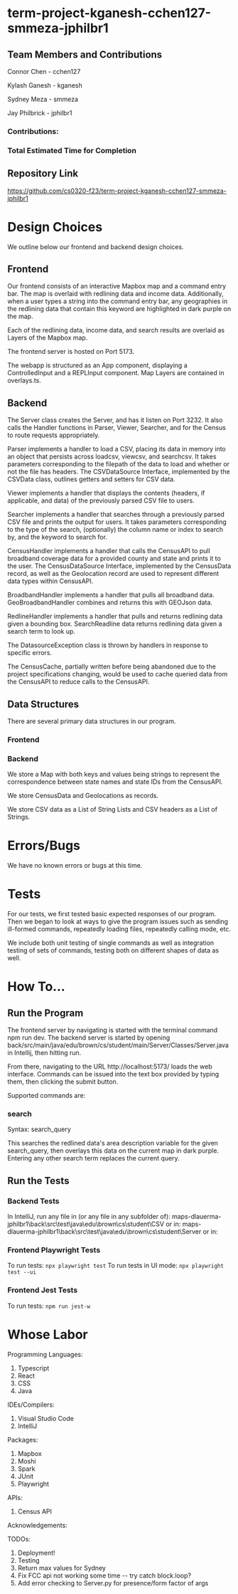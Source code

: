 # term-project-kganesh-cchen127-smmeza-jphilbr1

## Team Members and Contributions

Connor Chen - cchen127

Kylash Ganesh - kganesh

Sydney Meza - smmeza

Jay Philbrick - jphilbr1

### Contributions:

### Total Estimated Time for Completion

## Repository Link

https://github.com/cs0320-f23/term-project-kganesh-cchen127-smmeza-jphilbr1

# Design Choices

We outline below our frontend and backend design choices.

## Frontend

Our frontend consists of an interactive Mapbox map and a command entry bar. The map is overlaid with redlining data and income data. Additionally, when a user types a string into the command entry bar, any geographies in the redlining data that contain this keyword are highlighted in dark purple on the map.

Each of the redlining data, income data, and search results are overlaid as Layers of the Mapbox map. 

The frontend server is hosted on Port 5173.

The webapp is structured as an App component, displaying a ControlledInput and a REPLInput component. Map Layers are contained in overlays.ts. 

## Backend

The Server class creates the Server, and has it listen on Port 3232. It also calls the Handler functions in Parser, Viewer, Searcher, and for the Census to route requests appropriately. 

Parser implements a handler to load a CSV, placing its data in memory into an object that persists across loadcsv, viewcsv, and searchcsv. It takes parameters corresponding to the filepath of the data to load and whether or not the file has headers. The CSVDataSource Interface, implemented by the CSVData class, outlines getters and setters for CSV data. 

Viewer implements a handler that displays the contents (headers, if applicable, and data) of the previously parsed CSV file to users. 

Searcher implements a handler that searches through a previously parsed CSV file and prints the output for users. It takes parameters corresponding to the type of the search, (optionally) the column name or index to search by, and the keyword to search for.

CensusHandler implements a handler that calls the CensusAPI to pull broadband coverage data for a provided county and state and prints it to the user. The CensusDataSource Interface, implemented by the CensusData record, as well as the Geolocation record are used to represent different data types within CensusAPI. 

BroadbandHandler implements a handler that pulls all broadband data. GeoBroadbandHandler combines and returns this with GEOJson data. 

RedlineHandler implements a handler that pulls and returns redlining data given a bounding box. SearchReadline data returns redlining data given a search term to look up.

The DatasourceException class is thrown by handlers in response to specific errors. 

The CensusCache, partially written before being abandoned due to the project specifications changing, would be used to cache queried data from the CensusAPI to reduce calls to the CensusAPI. 

## Data Structures

There are several primary data structures in our program.

### Frontend

### Backend

We store a Map with both keys and values being strings to represent the correspondence between state names and state IDs from the CensusAPI. 

We store CensusData and Geolocations as records. 

We store CSV data as a List of String Lists and CSV headers as a List of Strings. 

# Errors/Bugs

We have no known errors or bugs at this time. 

# Tests

For our tests, we first tested basic expected responses of our program. Then we began to look at ways to give the program issues such as sending ill-formed commands, repeatedly loading files, repeatedly calling mode, etc.

We include both unit testing of single commands as well as integration testing of sets of commands, testing both on different shapes of data as well. 

# How To…

## Run the Program

The frontend server by navigating is started with the terminal command npm run dev. The backend server is started by opening back/src/main/java/edu/brown/cs/student/main/Server/Classes/Server.java in Intellij, then hitting run. 

From there, navigating to the URL http://localhost:5173/ loads the web interface. Commands can be issued into the text box provided by typing them, then clicking the submit button.

Supported commands are:

### search

Syntax: search_query

This searches the redlined data's area description variable for the given search_query, then overlays this data on the current map in dark purple. Entering any other search term replaces the current query. 

## Run the Tests

### Backend Tests

In IntelliJ, run any file in (or any file in any subfolder of):
maps-dlauerma-jphilbr1\back\src\test\java\edu\brown\cs\student\CSV
or in:
maps-dlauerma-jphilbr1\back\src\test\java\edu\brown\cs\student\Server
or in:

### Frontend Playwright Tests

To run tests: `npx playwright test`
To run tests in UI mode: `npx playwright test --ui`

### Frontend Jest Tests

To run tests: `npm run jest-w`

# Whose Labor

Programming Languages:
1. Typescript
1. React
1. CSS
1. Java

IDEs/Compilers:
1. Visual Studio Code
1. IntelliJ

Packages:
1. Mapbox
1. Moshi
1. Spark
1. JUnit
1. Playwright

APIs:
1. Census API

Acknowledgements:



TODOs:
1. Deployment!
1. Testing
1. Return max values for Sydney
1. Fix FCC api not working some time -- try catch block.loop?
1. Add error checking to Server.py for presence/form factor of args